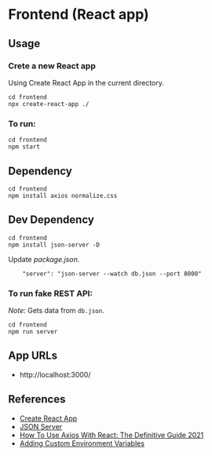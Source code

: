 # Frontend (React app)

## Usage

### Crete a new React app

Using Create React App in the current directory.

```
cd frontend
npx create-react-app ./
```

### To run:

```
cd frontend
npm start
```

## Dependency

```
cd frontend
npm install axios normalize.css
```

## Dev Dependency

```
cd frontend
npm install json-server -D
```

Update _package.json_.

```
    "server": "json-server --watch db.json --port 8000"
```

### To run fake REST API:

_Note:_ Gets data from `db.json`.

```
cd frontend
npm run server
```

## App URLs

- http://localhost:3000/

## References

- [Create React App](https://create-react-app.dev/docs/getting-started/)
- [JSON Server](https://www.npmjs.com/package/json-server)
- [How To Use Axios With React: The Definitive Guide 2021](https://www.freecodecamp.org/news/how-to-use-axios-with-react/)
- [Adding Custom Environment Variables](https://create-react-app.dev/docs/adding-custom-environment-variables/)
